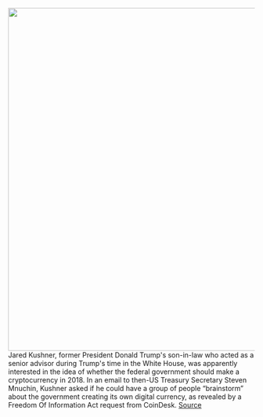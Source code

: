 <img src='https://cdn.vox-cdn.com/thumbor/fypeVIdMf23hyPzNth-_7IMLDHA=/0x0:3406x2295/1200x800/filters:focal(1153x275:1697x819)/cdn.vox-cdn.com/uploads/chorus_image/image/70401106/1235817873.0.jpg' width='700px' /><br/>
Jared Kushner, former President Donald Trump's son-in-law who acted as a senior advisor during Trump's time in the White House, was apparently interested in the idea of whether the federal government should make a cryptocurrency in 2018. In an email to then-US Treasury Secretary Steven Mnuchin, Kushner asked if he could have a group of people “brainstorm” about the government creating its own digital currency, as revealed by a Freedom Of Information Act request from CoinDesk.
<a href='https://www.theverge.com/2022/1/17/22888225/jared-kushner-us-treasury-mnuchin-government-federal-cryptocurrency-trump-white-house'> Source <a/>